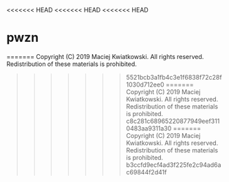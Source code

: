 <<<<<<< HEAD
<<<<<<< HEAD
<<<<<<< HEAD
# pwzn
=======
Copyright (C) 2019 Maciej Kwiatkowski.
All rights reserved.
Redistribution of these materials is prohibited.
>>>>>>> 5521bcb3a1fb4c3e1f6838f72c28f1030d712ee0
=======
Copyright (C) 2019 Maciej Kwiatkowski.
All rights reserved.
Redistribution of these materials is prohibited.
>>>>>>> c8c281c68965220877949eef3110483aa9311a30
=======
Copyright (C) 2019 Maciej Kwiatkowski.
All rights reserved.
Redistribution of these materials is prohibited.
>>>>>>> b3ccfd9ecf4ad3f225fe2c94ad6ac69844f2d41f
